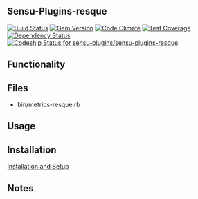 ## Sensu-Plugins-resque

[ ![Build Status](https://travis-ci.org/sensu-plugins/sensu-plugins-resque.svg?branch=master)](https://travis-ci.org/sensu-plugins/sensu-plugins-resque)
[![Gem Version](https://badge.fury.io/rb/sensu-plugins-resque.svg)](http://badge.fury.io/rb/sensu-plugins-resque)
[![Code Climate](https://codeclimate.com/github/sensu-plugins/sensu-plugins-resque/badges/gpa.svg)](https://codeclimate.com/github/sensu-plugins/sensu-plugins-resque)
[![Test Coverage](https://codeclimate.com/github/sensu-plugins/sensu-plugins-resque/badges/coverage.svg)](https://codeclimate.com/github/sensu-plugins/sensu-plugins-resque)
[![Dependency Status](https://gemnasium.com/sensu-plugins/sensu-plugins-resque.svg)](https://gemnasium.com/sensu-plugins/sensu-plugins-resque)
[![Codeship Status for sensu-plugins/sensu-plugins-resque](https://codeship.com/projects/6bb62090-dbf3-0132-6ddb-025863fcc952/status?branch=master)](https://codeship.com/projects/79839)

## Functionality

## Files
 * bin/metrics-resque.rb

## Usage

## Installation

[Installation and Setup](http://sensu-plugins.io/docs/installation_instructions.html)

## Notes
